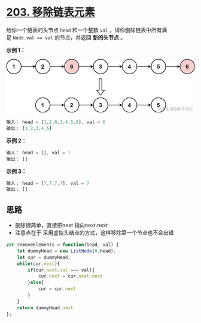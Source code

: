 # [203. 移除链表元素](https://leetcode.cn/problems/remove-linked-list-elements/)

给你一个链表的头节点 `head` 和一个整数 `val` ，请你删除链表中所有满足 `Node.val == val` 的节点，并返回 **新的头节点** 。

**示例 1：**

![203](./img/image-203.png)

```js
输入： head = [1,2,6,3,4,5,6], val = 6
输出： [1,2,3,4,5]
```

**示例 2：**

```js
输入： head = [], val = 1
输出： []
```

**示例 3：**

```js
输入： head = [7,7,7,7], val = 7
输出： []
```

## 思路

- 删除很简单，直接把next 指向next.next
- 注意点在于 采用虚拟头结点的方式，这样移除第一个节点也不会出错

```js
var removeElements = function(head, val) {
    let dummyHead = new ListNode(0,head);
    let cur = dummyHead;
    while(cur.next){
        if(cur.next.val === val){
            cur.next = cur.next.next
        }else{
            cur = cur.next
        }
    }
    return dummyHead.next
};
```
